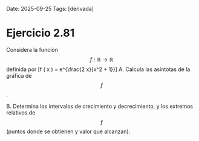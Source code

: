 Date: 2025-09-25
Tags: [derivada]

# Ejercicio 2.81

 
Considera la función  $$ f : \mathbb{R} \longrightarrow \mathbb{R}$$   definida por
\[f ( x ) = e^{\frac{2 x}{x^2 + 1}}\]
A.    Calcula las asíntotas de la gráfica de  $$ f$$  .

B.    Determina los intervalos de crecimiento y decrecimiento, y los extremos relativos de  $$ f$$  (puntos donde se obtienen y valor que alcanzan).

